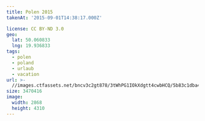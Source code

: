 ```yaml
---
title: Polen 2015
takenAt: '2015-09-01T14:38:17.000Z'

license: CC BY-ND 3.0
geo:
  lat: 50.060833
  lng: 19.936833
tags:
  - polen
  - poland
  - urlaub
  - vacation
url: >-
  //images.ctfassets.net/bncv3c2gt878/3tWhPG1IOkXdgtt4cwbHCQ/5b83c1dba45329e4e7b1f4e1646b1d23/polen-2015_25324751914_o
size: 3470416
image:
  width: 2868
  height: 4310
---
```

